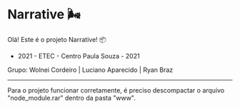 # Narrative :wind_face:

Olá!  Este é o projeto Narrative! :package:

- 2021 - ETEC - Centro Paula Souza - 2021

Grupo:
Wolnei Cordeiro | Luciano Aparecido | Ryan Braz

---

Para o projeto funcionar corretamente, é preciso descompactar o arquivo "node_module.rar" dentro da pasta "www".

